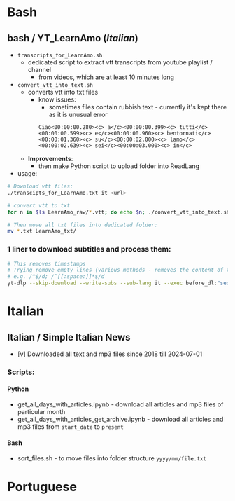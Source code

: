 # Bash
## bash / YT_LearnAmo  (*Italian*)
- `transcripts_for_LearnAmo.sh`
	- dedicated script to extract vtt transcripts from youtube playlist / channel
		- from videos, which are at least 10 minutes long
- `convert_vtt_into_text.sh`
	- converts vtt into txt files 
		- know issues:
			- sometimes files contain rubbish text - currently it's kept there as it is unusual error
			```text
			Ciao<00:00:00.280><c> a</c><00:00:00.399><c> tutti</c><00:00:00.599><c> e</c><00:00:00.960><c> bentornati</c><00:00:01.360><c> su</c><00:00:02.000><c> lamo</c><00:00:02.639><c> sei</c><00:00:03.000><c> in</c>
			```
	- **Improvements**:
		- then make Python script to upload folder into ReadLang
- usage:
```bash
# Download vtt files:
./transcipts_for_LearnAmo.txt it <url>

# convert vtt to txt
for n in $ls LearnAmo_raw/*.vtt; do echo $n; ./convert_vtt_into_text.sh "$n" ; done

# Then move all txt files into dedicated folder:
mv *.txt LearnAmo_txt/
```
### 1 liner to download subtitles and process them:
```bash
# This removes timestamps
# Trying remove empty lines (various methods - removes the content of the output file)
# e.g. /^$/d; /^[[:space:]]*$/d
yt-dlp --skip-download --write-subs --sub-lang it --exec before_dl:"sed -i -e '/^[0-9][0-9]:..*/d'  %(requested_subtitles.:.filepath)#q" "https://www.youtube.com/watch?v=O6jla75ksVk"
```
# Italian
## Italian / Simple Italian News
- [v] Downloaded all text and mp3 files since 2018 till 2024-07-01
### Scripts:
#### Python
- get_all_days_with_articles.ipynb - download all articles and mp3 files of particular month
- get_all_days_with_articles_get_archive.ipynb - download all articles and mp3 files from `start_date` to `present`
#### Bash
- sort_files.sh - to move files into folder structure  `yyyy/mm/file.txt`


# Portuguese
